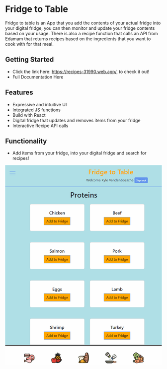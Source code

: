 # Fridge to Table 
Fridge to table is an App that you add the contents of your actual fridge into your digital fridge, you can then monitor and update your fridge contents based on your usage. There is also a recipe function that calls an API from Edamam that returns recipes based on the ingredients that you want to cook with for that meal.
 
 ## Getting Started
 - Click the link here: https://recipes-31990.web.app/, to check it out! 
 - Full Documentation Here
 
 ## Features
- Expressive and intuitive UI
- Integrated JS functions 
- Build with React
- Digital fridge that updates and removes items from your fridge
- Interactive Recipe API calls

## Functionality 
- Add items from your fridge, into your digital fridge and search for recipes!

![Recipe demo](fridge-app-demo.gif)





